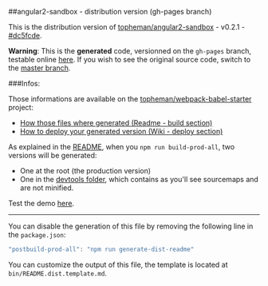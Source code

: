 ##angular2-sandbox - distribution version (gh-pages branch)

This is the distribution version of [topheman/angular2-sandbox](https://github.com/topheman/angular2-sandbox) - v0.2.1 - [#dc5fcde](https://github.com/topheman/angular2-sandbox/tree/dc5fcdeafc84e5497ab33d27127bff3773ae0425).

**Warning**: This is the **generated** code, versionned on the `gh-pages` branch, testable online [here](https://topheman.github.io/angular2-sandbox/). If you wish to see the original source code, switch to the [master branch](https://github.com/topheman/angular2-sandbox).

###Infos:

Those informations are available on the [topheman/webpack-babel-starter](https://github.com/topheman/webpack-babel-starter) project:

* [How those files where generated (Readme - build section)](https://github.com/topheman/webpack-babel-starter#build)
* [How to deploy your generated version (Wiki - deploy section)](https://github.com/topheman/webpack-babel-starter/wiki#deploy)

As explained in the [README](https://github.com/topheman/webpack-babel-starter#build), when you `npm run build-prod-all`, two versions will be generated:

* One at the root (the production version)
* One in the [devtools folder](https://github.com/topheman/angular2-sandbox/tree/gh-pages/devtools), which contains as you'll see sourcemaps and are not minified.

Test the demo [here](https://topheman.github.io/angular2-sandbox/).

------

You can disable the generation of this file by removing the following line in the `package.json`:

```js
"postbuild-prod-all": "npm run generate-dist-readme"
```

You can customize the output of this file, the template is located at `bin/README.dist.template.md`.
